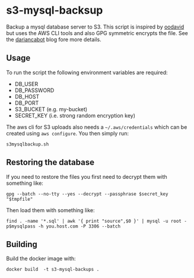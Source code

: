 # s3-mysql-backsup

Backup a mysql database server to S3. This script is inspired by [oodavid](https://gist.github.com/oodavid/2206527) but uses the AWS CLI tools and also GPG symmetric encrypts the file. See the [dariancabot](https://dariancabot.com/2017/05/07/aws-s3-uploading-and-downloading-from-linux-command-line/) blog fore more details. 

## Usage

To run the script the following environment variables are required: 

 * DB_USER
 * DB_PASSWORD
 * DB_HOST
 * DB_PORT
 * S3_BUCKET (e.g. my-bucket)
 * SECRET_KEY (i.e. strong random encryption key)

The aws cli for S3 uploads also needs a `~/.aws/credentials` which can be created using `aws configure`. You then simply run: 

```
s3mysqlbackup.sh
```

## Restoring the database

If you need to restore the files you first need to decrypt them with something like: 

```
gpg --batch --no-tty --yes --decrypt --passphrase $secret_key "$tmpfile"
```

Then load them with something like: 

```
find . -name '*.sql' | awk '{ print "source",$0 }' | mysql -u root -p$mysqlpass -h you.host.com -P 3306 --batch
```

## Building

Build the docker image with:

```
docker build  -t s3-mysql-backups .
```
